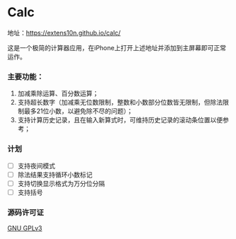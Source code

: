 # Calc
地址：https://extens10n.github.io/calc/    

这是一个极简的计算器应用，在iPhone上打开上述地址并添加到主屏幕即可正常运作。    

### 主要功能：    
1. 加减乘除运算、百分数运算；    
2. 支持超长数字（加减乘无位数限制，整数和小数部分位数皆无限制，但除法限制最多21位小数，以避免除不尽的问题）；    
3. 支持计算历史记录，且在输入新算式时，可维持历史记录的滚动条位置以便参考；    

### 计划
- [ ] 支持夜间模式
- [ ] 除法结果支持循环小数标记
- [ ] 支持切换显示格式为万分位分隔
- [ ] 支持括号

### 源码许可证
[GNU GPLv3](https://www.gnu.org/licenses/gpl-3.0.html)
